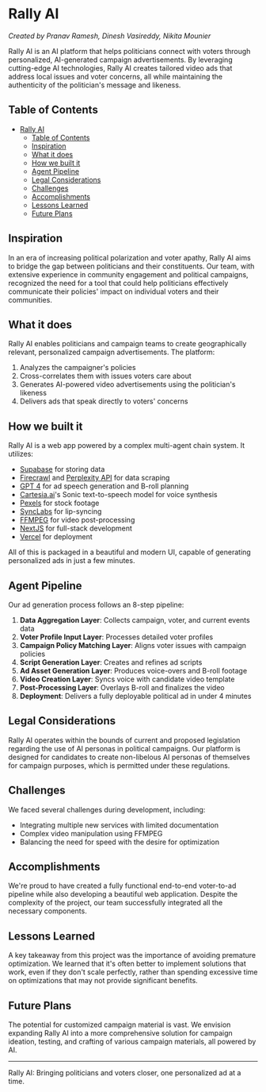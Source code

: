 # Rally AI

*Created by Pranav Ramesh, Dinesh Vasireddy, Nikita Mounier*

Rally AI is an AI platform that helps politicians connect with voters through personalized, AI-generated campaign advertisements. By leveraging cutting-edge AI technologies, Rally AI creates tailored video ads that address local issues and voter concerns, all while maintaining the authenticity of the politician's message and likeness.

## Table of Contents
- [Rally AI](#rally-ai)
  - [Table of Contents](#table-of-contents)
  - [Inspiration](#inspiration)
  - [What it does](#what-it-does)
  - [How we built it](#how-we-built-it)
  - [Agent Pipeline](#agent-pipeline)
  - [Legal Considerations](#legal-considerations)
  - [Challenges](#challenges)
  - [Accomplishments](#accomplishments)
  - [Lessons Learned](#lessons-learned)
  - [Future Plans](#future-plans)

## Inspiration

In an era of increasing political polarization and voter apathy, Rally AI aims to bridge the gap between politicians and their constituents. Our team, with extensive experience in community engagement and political campaigns, recognized the need for a tool that could help politicians effectively communicate their policies' impact on individual voters and their communities.

## What it does

Rally AI enables politicians and campaign teams to create geographically relevant, personalized campaign advertisements. The platform:

1. Analyzes the campaigner's policies
2. Cross-correlates them with issues voters care about
3. Generates AI-powered video advertisements using the politician's likeness
4. Delivers ads that speak directly to voters' concerns

## How we built it

Rally AI is a web app powered by a complex multi-agent chain system. It utilizes:

- [Supabase](https://supabase.com/) for storing data
- [Firecrawl](https://www.firecrawl.dev/) and [Perplexity API](https://docs.perplexity.ai/) for data scraping
- [GPT 4](https://openai.com/index/gpt-4/) for ad speech generation and B-roll planning
- [Cartesia.ai](https://cartesia.ai/)'s Sonic text-to-speech model for voice synthesis
- [Pexels](https://www.pexels.com/api/) for stock footage
- [SyncLabs](https://app.synclabs.so/) for lip-syncing
- [FFMPEG](https://www.ffmpeg.org/) for video post-processing
- [NextJS](https://nextjs.org/) for full-stack development
- [Vercel](https://vercel.com/) for deployment

All of this is packaged in a beautiful and modern UI, capable of generating personalized ads in just a few minutes.

## Agent Pipeline

Our ad generation process follows an 8-step pipeline:

1. **Data Aggregation Layer**: Collects campaign, voter, and current events data
2. **Voter Profile Input Layer**: Processes detailed voter profiles
3. **Campaign Policy Matching Layer**: Aligns voter issues with campaign policies
4. **Script Generation Layer**: Creates and refines ad scripts
5. **Ad Asset Generation Layer**: Produces voice-overs and B-roll footage
6. **Video Creation Layer**: Syncs voice with candidate video template
7. **Post-Processing Layer**: Overlays B-roll and finalizes the video
8. **Deployment**: Delivers a fully deployable political ad in under 4 minutes

## Legal Considerations

Rally AI operates within the bounds of current and proposed legislation regarding the use of AI personas in political campaigns. Our platform is designed for candidates to create non-libelous AI personas of themselves for campaign purposes, which is permitted under these regulations.

## Challenges

We faced several challenges during development, including:

- Integrating multiple new services with limited documentation
- Complex video manipulation using FFMPEG
- Balancing the need for speed with the desire for optimization

## Accomplishments

We're proud to have created a fully functional end-to-end voter-to-ad pipeline while also developing a beautiful web application. Despite the complexity of the project, our team successfully integrated all the necessary components.

## Lessons Learned

A key takeaway from this project was the importance of avoiding premature optimization. We learned that it's often better to implement solutions that work, even if they don't scale perfectly, rather than spending excessive time on optimizations that may not provide significant benefits.

## Future Plans

The potential for customized campaign material is vast. We envision expanding Rally AI into a more comprehensive solution for campaign ideation, testing, and crafting of various campaign materials, all powered by AI.

---

Rally AI: Bringing politicians and voters closer, one personalized ad at a time.
